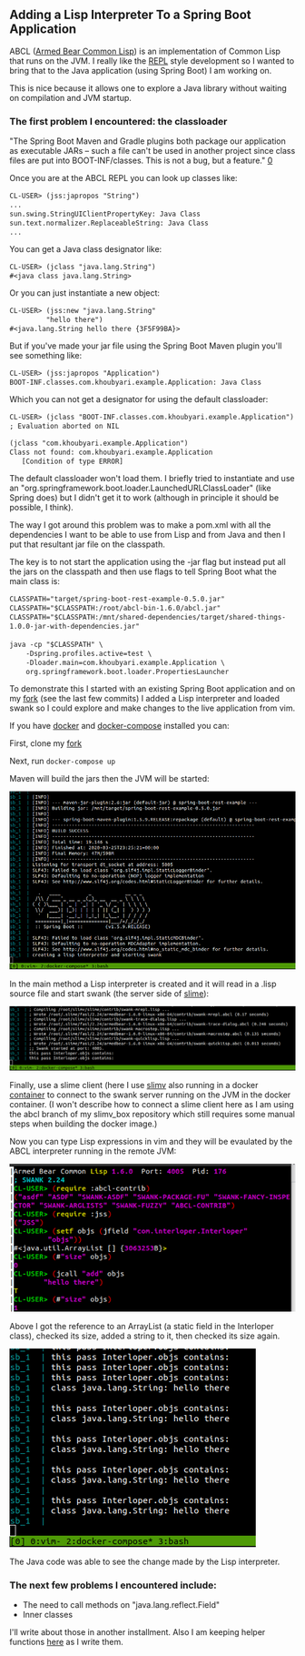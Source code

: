 ## Adding a Lisp Interpreter To a Spring Boot Application

ABCL ([Armed Bear Common Lisp](https://common-lisp.net/project/armedbear/)) is an implementation of Common Lisp that runs on the JVM. I really like the [REPL](https://en.wikipedia.org/wiki/Read%E2%80%93eval%E2%80%93print_loop) style development so I wanted to bring that to the Java application (using Spring Boot) I am working on.

This is nice because it allows one to explore a Java library without waiting on compilation and JVM startup.


### The first problem I encountered: the classloader

"The Spring Boot Maven and Gradle plugins both package our application as executable JARs – such a file can't be used in another project since class files are put into BOOT-INF/classes. This is not a bug, but a feature." [0](https://www.baeldung.com/spring-boot-dependency)


Once you are at the ABCL REPL you can look up classes like:
```
CL-USER> (jss:japropos "String")
...
sun.swing.StringUIClientPropertyKey: Java Class
sun.text.normalizer.ReplaceableString: Java Class
...
```


You can get a Java class designator like:
```
CL-USER> (jclass "java.lang.String")
#<java class java.lang.String>
```

Or you can just instantiate a new object:
```
CL-USER> (jss:new "java.lang.String"
         "hello there")
#<java.lang.String hello there {3F5F99BA}>
```


But if you've made your jar file using the Spring Boot Maven plugin you'll see something like:
```
CL-USER> (jss:japropos "Application")
BOOT-INF.classes.com.khoubyari.example.Application: Java Class
```

Which you can not get a designator for using the default classloader:
```
CL-USER> (jclass "BOOT-INF.classes.com.khoubyari.example.Application")
; Evaluation aborted on NIL
```

```
(jclass "com.khoubyari.example.Application")
Class not found: com.khoubyari.example.Application
   [Condition of type ERROR]
```


The default classloader won't load them.
I briefly tried to instantiate and use an "org.springframework.boot.loader.LaunchedURLClassLoader" (like Spring does) but I didn't get it to work (although in principle it should be possible, I think).

The way I got around this problem was to make a pom.xml with all the dependencies I want to be able to use from Lisp and from Java and then I put that resultant jar file on the classpath.

The key is to not start the application using the -jar flag but instead put all the jars on the classpath and then use flags to tell Spring Boot what the main class is:
```
CLASSPATH="target/spring-boot-rest-example-0.5.0.jar"
CLASSPATH="$CLASSPATH:/root/abcl-bin-1.6.0/abcl.jar"
CLASSPATH="$CLASSPATH:/mnt/shared-dependencies/target/shared-things-1.0.0-jar-with-dependencies.jar"

java -cp "$CLASSPATH" \
    -Dspring.profiles.active=test \
    -Dloader.main=com.khoubyari.example.Application \
    org.springframework.boot.loader.PropertiesLauncher
```

To demonstrate this I started with an existing Spring Boot application and on my [fork](https://github.com/justin2004/spring-boot-rest-example) (see the last few commits) I added a Lisp interpreter and loaded swank so I could explore and make changes to the live application from vim.


If you have [docker](https://docs.docker.com/install/) and [docker-compose](https://docs.docker.com/compose/install/) installed you can: 


First, clone my [fork](https://github.com/justin2004/spring-boot-rest-example)


Next, run `docker-compose up`

Maven will build the jars then the JVM will be started:

![jvm_starting](./media/jvm_starting.png)

In the main method a Lisp interpreter is created and it will read in a .lisp source file and start swank (the server side of [slime](https://common-lisp.net/project/slime/)):

![swank_started](./media/swank_started.png)


Finally, use a slime client (here I use [slimv](https://github.com/kovisoft/slimv) also running in a docker [container](https://github.com/justin2004/slimv_box) to connect to the swank server running on the JVM in the docker container. (I won't describe how to connect a slime client here as I am using the abcl branch of my slimv_box repository which still requires some manual steps when building the docker image.)

Now you can type Lisp expressions in vim and they will be evaulated by the ABCL interpreter running in the remote JVM:

![slimv](./media/now_to_slimv.png)

Above I got the reference to an ArrayList (a static field in the Interloper class), checked its size, added a string to it, then checked its size again. 

![back_to_jvm](./media/back_to_stdout_on_jvm.png)

The Java code was able to see the change made by the Lisp interpreter.



### The next few problems I encountered include:
- The need to call methods on "java.lang.reflect.Field"
- Inner classes

I'll write about those in another installment.
Also I am keeping helper functions [here](https://github.com/justin2004/abcl_repl_helpers) as I write them.

